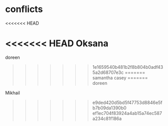 # conflicts
<<<<<<< HEAD

<<<<<<< HEAD
Oksana
=======
doreen
>>>>>>> 1e1659540b481b2f8b804b0adf435a2d68707e3c
=======
samantha casey
=======
doreen
































































































Mikhail
>>>>>>> e9ded420d5bd5f47753d8846e5fb7b09da1390b0
>>>>>>> ef1ec704f83924a4ab15a74ec587a234c81f186a
